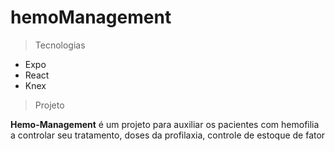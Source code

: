 # hemoManagement

>Tecnologias
 - Expo
 - React
 - Knex
 
>Projeto

 <b>Hemo-Management</b> é um projeto para auxiliar os pacientes com hemofilia a controlar seu tratamento, doses da profilaxia, controle de estoque de fator
